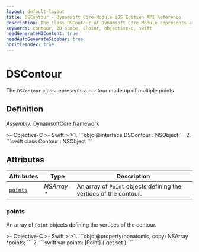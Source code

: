 ```yaml
---
layout: default-layout
title: DSContour - Dynamsoft Core Module iOS Edition API Reference
description: The class DSContour of Dynamsoft Core Module represents a contour in 2D space, which contains an array of CPoint objects, representing the vertices of the contour.
keywords: contour, 2D space, CPoint, objective-c, swift
needGenerateH3Content: true
needAutoGenerateSidebar: true
noTitleIndex: true
---
```


# DSContour

The `DSContour` class represents a contour made up of multiple points.

## Definition

*Assembly:* DynamsoftCore.framework

<div class="sample-code-prefix"></div>
>- Objective-C
>- Swift
>
>1. 
```objc
@interface DSContour : NSObject
```
2. 
```swift
class Contour : NSObject
```

## Attributes

| Attributes | Type | Description |
| ---------- | ---- | ----------- |
| [`points`](#points) | *NSArray \** | An array of `Point` objects defining the vertices of the contour. |

### points

An array of `Point` objects defining the vertices of the contour.

<div class="sample-code-prefix"></div>
>- Objective-C
>- Swift
>
>1. 
```objc
@property(nonatomic, copy) NSArray *points;
```
2. 
```swift
var points: [Point] { get set }
```
